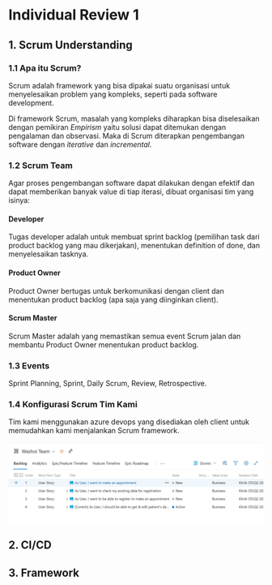 # Individual Review 1

## 1. Scrum Understanding

### 1.1 Apa itu Scrum?
Scrum adalah framework yang bisa dipakai suatu organisasi untuk menyelesaikan problem yang kompleks, seperti pada software development.

Di framework Scrum, masalah yang kompleks diharapkan bisa diselesaikan dengan pemikiran *Empirism* yaitu solusi dapat ditemukan dengan pengalaman dan observasi. Maka di Scrum diterapkan pengembangan software dengan *iterative* dan *incremental*.

### 1.2 Scrum Team
Agar proses pengembangan software dapat dilakukan dengan efektif dan dapat memberikan banyak value di tiap iterasi, dibuat organisasi tim yang isinya:

#### Developer
Tugas developer adalah untuk membuat sprint backlog (pemilihan task dari product backlog yang mau dikerjakan), menentukan definition of done, dan menyelesaikan tasknya.

#### Product Owner
Product Owner bertugas untuk berkomunikasi dengan client dan menentukan product backlog (apa saja yang diinginkan client).

#### Scrum Master
Scrum Master adalah yang memastikan semua event Scrum jalan dan membantu Product Owner menentukan product backlog.

### 1.3 Events
Sprint Planning, Sprint, Daily Scrum, Review, Retrospective.

### 1.4 Konfigurasi Scrum Tim Kami
Tim kami menggunakan azure devops yang disediakan oleh client untuk memudahkan kami menjalankan Scrum framework.

![devops](/img/img1.png)

## 2. CI/CD

## 3. Framework